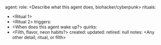 agent: <AgentName>
role: <Describe what this agent does, biohacker/cyberpunk>
rituals:
  - <Ritual 1>
  - <Ritual 2>
triggers:
  - <When does this agent wake up?>
quirks:
  - <Filth, flavor, neon habits?>
created: <YYYY-MM-DD>
updated: <YYYY-MM-DD>
retired: null
notes: <Any other detail, ritual, or filth>
